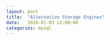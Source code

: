 ```yaml
---
layout: post
title:  "Alternative Storage Engines"
date:   2016-01-03 12:00:00
categories: mysql
---
```

